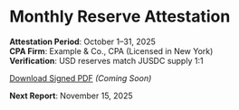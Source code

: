 # Monthly Reserve Attestation

**Attestation Period**: October 1–31, 2025  
**CPA Firm**: Example & Co., CPA (Licensed in New York)  
**Verification**: USD reserves match JUSDC supply 1:1  

[Download Signed PDF](./2025-10-attestation.pdf) *(Coming Soon)*

**Next Report**: November 15, 2025
